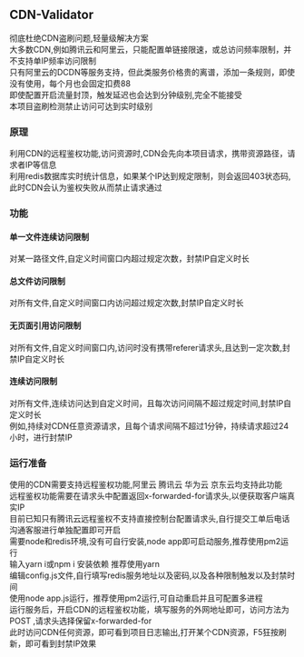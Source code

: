 ## CDN-Validator

彻底杜绝CDN盗刷问题,轻量级解决方案 \
大多数CDN,例如腾讯云和阿里云，只能配置单链接限速，或总访问频率限制，并不支持单IP频率访问限制 \
只有阿里云的DCDN等服务支持，但此类服务价格贵的离谱，添加一条规则，即使没有使用，每个月也会固定扣费88 \
即使配置开启流量封顶，触发延迟也会达到分钟级别,完全不能接受 \
本项目盗刷检测禁止访问可达到实时级别

### 原理

利用CDN的远程鉴权功能,访问资源时,CDN会先向本项目请求，携带资源路径，请求者IP等信息 \
利用redis数据库实时统计信息，如果某个IP达到规定限制，则会返回403状态码,此时CDN会认为鉴权失败从而禁止请求通过

### 功能

#### 单一文件连续访问限制

对某一路径文件,自定义时间窗口内超过规定次数，封禁IP自定义时长

#### 总文件访问限制

对所有文件,自定义时间窗口内访问超过规定次数,封禁IP自定义时长

#### 无页面引用访问限制

对所有文件,自定义时间窗口内,访问时没有携带referer请求头,且达到一定次数,封禁IP自定义时长

#### 连续访问限制

对所有文件,连续访问达到自定义时间，且每次访问间隔不超过规定时间,封禁IP自定义时长 \
例如,持续对CDN任意资源请求，且每个请求间隔不超过1分钟，持续请求超过24小时，进行封禁IP

### 运行准备

使用的CDN需要支持远程鉴权功能,阿里云 腾讯云 华为云 京东云均支持此功能 \
远程鉴权功能需要在请求头中配置返回x-forwarded-for请求头,以便获取客户端真实IP \
目前已知只有腾讯云远程鉴权不支持直接控制台配置请求头,自行提交工单后电话沟通客服进行单独配置即可开启 \
需要node和redis环境,没有可自行安装,node app即可启动服务,推荐使用pm2运行 \
输入yarn i或npm i 安装依赖 推荐使用yarn \
编辑config.js文件,自行填写redis服务地址以及密码,以及各种限制触发以及封禁时间 \
使用node app.js运行，推荐使用pm2运行,可自动重启并且可配置多进程 \
运行服务后，开启CDN的远程鉴权功能，填写服务的外网地址即可，访问方法为POST ,请求头选择保留x-forwarded-for \
此时访问CDN任何资源，即可看到项目日志输出,打开某个CDN资源，F5狂按刷新，即可看到封禁IP效果
